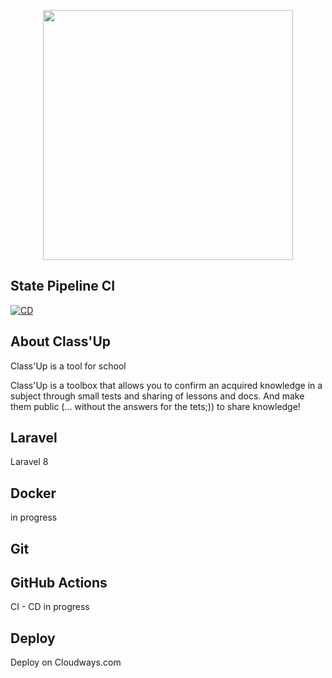 <p align="center"><a href="https://laravel.com" target="_blank"><img src="/img/classuplogo.PNG" width="400"></a></p>

## State Pipeline CI
[![CD](https://github.com/ClassUp-project/classup_new_classup/actions/workflows/main.yaml/badge.svg?branch=main)](https://github.com/ClassUp-project/classup_new_classup/actions/workflows/main.yaml)

## About Class'Up

Class'Up is a tool for school 

Class'Up is a toolbox that allows you to confirm an acquired knowledge in a subject through small tests and sharing of lessons and docs. And make them public (... without the answers for the tets;)) to share knowledge!

## Laravel
Laravel 8
## Docker
in progress

## Git

## GitHub Actions
CI - CD in progress
## Deploy
Deploy on Cloudways.com
